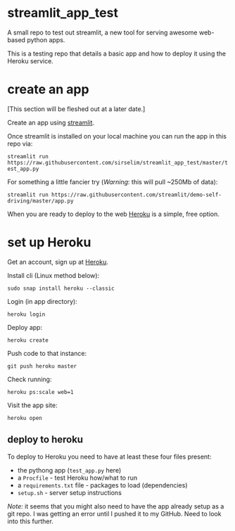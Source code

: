 # streamlit_app_test
A small repo to test out streamlit, a new tool for serving awesome web-based python apps.

This is a testing repo that details a basic app and how to deploy it using the Heroku service. 

# create an app

[This section will be fleshed out at a later date.]

Create an app using [streamlit](https://streamlit.io).

Once streamlit is installed on your local machine you can run the app in this repo via:

`streamlit run https://raw.githubusercontent.com/sirselim/streamlit_app_test/master/test_app.py`

For something a little fancier try (*Warning*: this will pull ~250Mb of data):

`streamlit run https://raw.githubusercontent.com/streamlit/demo-self-driving/master/app.py`

When you are ready to deploy to the web [Heroku](www.heroku.com) is a simple, free option.

# set up Heroku

Get an account, sign up at [Heroku](www.heroku.com).

Install cli (Linux method below):

`sudo snap install heroku --classic`

Login (in app directory):

`heroku login`

Deploy app:

`heroku create`

Push code to that instance:

`git push heroku master`

Check running:

`heroku ps:scale web=1`

Visit the app site:

`heroku open`

## deploy to heroku

To deploy to Heroku you need to have at least these four files present:

* the pythong app (`test_app.py` here)
* a `Procfile` - test Heroku how/what to run
* a `requirements.txt` file - packages to load (dependencies)
* `setup.sh` - server setup instructions

*Note:* it seems that you might also need to have the app already setup as a git repo. I was getting an error until I pushed it to my GitHub. Need to look into this further.